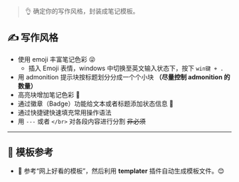 ﻿>👌  确定你的写作风格，封装成笔记模板。

## ✍ 写作风格
- 使用 emoji 丰富笔记色彩 😜
	- 插入 Emoji 表情，windows 中切换至英文输入状态下，按下 `win键 + .`
- 用 admonition 提示块按标题划分分成一个个小块 **（尽量控制 admonition 的数量）**
- 高亮块增加笔记色彩 🎨
- 通过徽章（Badge）功能给文本或者标题添加状态信息 🏅
- 通过快捷键快速填充常用操作语法
- 用 `---` 或者 `</br>` 对各段内容进行分割 ~~非必须~~

---
## 📰 模板参考
- 🤝 参考“网上好看的模板”，然后利用 **templater** 插件自动生成模板文件。😊
